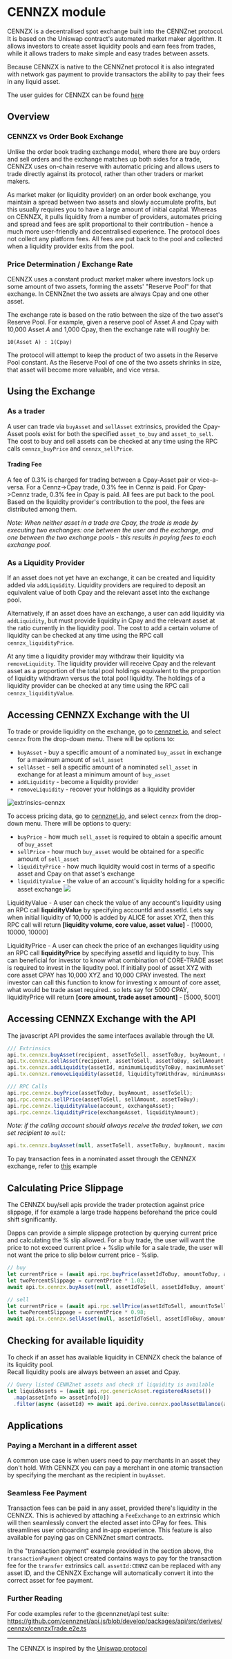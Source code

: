 # CENNZX module

CENNZX is a decentralised spot exchange built into the CENNZnet protocol.
It is based on the Uniswap contract's automated market maker algorithm.
It allows investors to create asset liquidity pools and earn fees from trades, while it allows traders
to make simple and easy trades between assets.

Because CENNZX is native to the CENNZnet protocol it is also integrated with network gas payment to provide transactors the ability to pay their fees in any liquid asset.

The user guides for CENNZX can be found [here](CENNZnet-infrastructures/CENNZX-Exchange)

## Overview

### CENNZX vs Order Book Exchange
Unlike the order book trading exchange model, where there are buy orders and sell orders and the exchange matches up both sides for a trade, CENNZX uses on-chain reserve with automatic pricing and allows users to trade directly against its protocol, rather than other traders or market makers.

As market maker (or liquidity provider) on an order book exchange, you maintain a spread between two assets and slowly accumulate profits, but this usually requires you to have a large amount of initial capital. Whereas on CENNZX, it pulls liquidity from a number of providers, automates pricing and spread and fees are split proportional to their contribution - hence a much more user-friendly and decentralised experience. The protocol does not collect any platform fees. All fees are put back to the pool and collected when a liquidity provider exits from the pool.

### Price Determination / Exchange Rate
CENNZX uses a constant product market maker where investors lock up some amount of two assets, forming the assets' "Reserve Pool" for that exchange. In CENNZnet the two assets are always Cpay and one other asset.

The exchange rate is based on the ratio between the size of the two asset's Reserve Pool. For example, given a reserve pool of Asset _A_ and Cpay with 10,000 Asset _A_ and 1,000 Cpay, then the exchange rate will roughly be:

`10(Asset A) : 1(Cpay)`

The protocol will attempt to keep the product of two assets in the Reserve Pool constant. As the Reserve Pool of one of the two assets shrinks in size, that asset will become more valuable, and vice versa.

## Using the Exchange

### As a trader
A user can trade via `buyAsset` and `sellAsset` extrinsics, provided the Cpay-Asset pools exist for both the specified `asset_to_buy` and `asset_to_sell`. The cost to buy and sell assets can be checked at any time using the RPC calls `cennzx_buyPrice` and `cennzx_sellPrice`.

#### Trading Fee
A fee of 0.3% is charged for trading between a Cpay-Asset pair or vice-a-versa. For a Cennz->Cpay trade, 0.3% fee in Cennz is paid. For Cpay->Cennz trade, 0.3% fee in Cpay is paid. All fees are put back to the pool. Based on the liquidity provider's contribution to the pool, the fees are distributed among them.

_Note: When neither asset in a trade are Cpay, the trade is made by executing two exchanges: one between the user and the exchange, and one between the two exchange pools - this results in paying fees to each exchange pool._

### As a Liquidity Provider
If an asset does not yet have an exchange, it can be created and liquidity added via `addLiquidity`. Liquidity providers are required to deposit an equivalent value of both Cpay and the relevant asset into the exchange pool.

Alternatively, if an asset does have an exchange, a user can add liquidity via `addLiquidity`, but must provide liquidity in Cpay and the relevant asset at the ratio currently in the liquidity pool. The cost to add a certain volume of liquidity can be checked at any time using the RPC call `cennzx_liquidityPrice`.

At any time a liquidity provider may withdraw their liquidity via `removeLiquidity`. The liquidity provider will receive Cpay and the relevant asset as a proportion of the total pool holdings equivalent to the proportion of liquidity withdrawn versus the total pool liquidity. The holdings of a liquidity provider can be checked at any time using the RPC call `cennzx_liquidityValue`.

## Accessing CENNZX Exchange with the UI

To trade or provide liquidity on the exchange, go to [cennznet.io][cennznet_io_extrinsics], and select `cennzx` from the drop-down menu. There will be options to:
* `buyAsset` - buy a specific amount of a nominated `buy_asset` in exchange for a maximum amount of `sell_asset`
* `sellAsset` - sell a specific amount of a nominated `sell_asset` in exchange for at least a minimum amount of `buy_asset`
* `addLiquidity` - become a liquidity provider
* `removeLiquidity` - recover your holdings as a liquidity provider

![extrinsics-cennzx](../../assets/images/ui/extrinsics-cennzx.png)

To access pricing data, go to [cennznet.io][cennznet_io_toolbox], and select `cennzx` from the drop-down menu. There will be options to query:
* `buyPrice` - how much `sell_asset` is required to obtain a specific amount of `buy_asset`
* `sellPrice` - how much `buy_asset` would be obtained for a specific amount of `sell_asset`
* `liquidityPrice` - how much liquidity would cost in terms of a specific asset and Cpay on that asset's exchange
* `liquidityValue` - the value of an account's liquidity holding for a specific asset exchange
![](https://i.imgur.com/w9cZymt.png)

LiquidityValue - A user can check the value of any account's liquidity using an RPC call **liquidityValue** by specifying accountId and assetId. Lets say when initial liquidity of 10,000 is added by ALICE for asset XYZ, then this RPC call will return **[liquidity volume, core value, asset value]** - [10000, 10000, 10000]

LiquidityPrice - A user can check the price of an exchanges liquidity using an RPC call **liquidityPrice** by specifying assetId and liquidity to buy. This can beneficial for investor to know what combination of CORE-TRADE asset is required to invest in the liqudity pool. If initially pool of asset XYZ with core asset CPAY has 10,000 XYZ and 10,000 CPAY invested. The next investor can call this function to know for investing x amount of core asset, what would be trade asset required.. so lets say for 5000 CPAY, liquidityPrice will return **[core amount, trade asset amount]** - [5000, 5001]

## Accessing CENNZX Exchange with the API

The javascript API provides the same interfaces available through the UI.

```js
/// Extrinsics
api.tx.cennzx.buyAsset(recipient, assetToSell, assetToBuy, buyAmount, maximumSell);
api.tx.cennzx.sellAsset(recipient, assetToSell, assetToBuy, sellAmount, minimumBuy);
api.tx.cennzx.addLiquidity(assetId, minimumLiqudityToBuy, maximumAssetToPlace, coreAssetToPlace);
api.tx.cennzx.removeLiquidity(assetId, liquidityToWithdraw, minimumAssetToWithdraw, minimumCoreAssetToWithdraw);

/// RPC Calls
api.rpc.cennzx.buyPrice(assetToBuy, buyAmount, assetToSell);
api.rpc.cennzx.sellPrice(assetToSell, sellAmount, assetToBuy);
api.rpc.cennzx.liquidityValue(account, exchangeAsset);
api.rpc.cennzx.liquidityPrice(exchangeAsset, liquidityAmount);
```

_Note: if the calling account should always receive the traded token, we can set recipient to `null`:_

```js
api.tx.cennzx.buyAsset(null, assetToSell, assetToBuy, buyAmount, maximumSell);
```

To pay transaction fees in a nominated asset through the CENNZX exchange, refer to [this](https://github.com/cennznet/api.js/blob/develop/docs/examples/promise/12_chose_fee_asset_to_pay_tx_fee/index.js) example

## Calculating Price Slippage

The CENNZX buy/sell apis provide the trader protection against price slippage, if for example a large trade happens beforehand the price could shift significantly.  

Dapps can provide a simple slippage protection by querying current price and calculating the % slip allowed. For a buy trade, the user will want the price to not exceed current price + %slip while for a sale trade, the user will not want the price to slip below current price - %slip.

```ts
// buy
let currentPrice = (await api.rpc.buyPrice(assetIdToBuy, amountToBuy, assetIdToSell));
let twoPercentSlippage = currentPrice * 1.02;
await api.tx.cennzx.buyAsset(null, assetIdToSell, assetIdToBuy, amountToBuy, twoPercentSlippage).signAndSend(keypair);

// sell
let currentPrice = (await api.rpc.sellPrice(assetIdToSell, amountToSell, assetIdToBuy));
let twoPercentSlippage = currentPrice * 0.98;
await api.tx.cennzx.sellAsset(null, assetIdToSell, assetIdToBuy, amountToSell, twoPercentSlippage).signAndSend(keypair);
```

## Checking for available liquidity

To check if an asset has available liquidity in CENNZX check the balance of its liquidity pool.  
Recall liquidity pools are always between an asset and Cpay.  

```ts
// Query listed CENNZnet assets and check if liquidity is available
let liquidAssets = (await api.rpc.genericAsset.registeredAssets())
  .map(assetInfo => assetInfo[0])
  .filter(async (assetId) => await api.derive.cennzx.poolAssetBalance(assetId) > 0);
```

## Applications

### Paying a Merchant in a different asset

A common use case is when users need to pay merchants in an asset they don't hold. With CENNZX you can pay a merchant in one atomic transaction by specifying the merchant as the recipient in `buyAsset`.

### Seamless Fee Payment

Transaction fees can be paid in any asset, provided there's liquidity in the CENNZX. This is achieved by attaching a `FeeExchange` to an extrinsic which will then seamlessly convert the elected asset into CPay for fees. This streamlines user onboarding and in-app experience. This feature is also available for paying gas on CENNZnet smart contracts.

In the "transaction payment" example provided in the section above, the ```transactionPayment``` object created contains ways to pay for the transaction fee for the ```transfer``` extrinsics call. ```assetId:CENNZ``` can be replaced with any asset ID, and the CENNZX Exchange will automatically convert it into the correct asset for fee payment.

### Further Reading
For code examples refer to the @cennznet/api test suite:   
https://github.com/cennznet/api.js/blob/develop/packages/api/src/derives/cennzx/cennzxTrade.e2e.ts

***

The CENNZX is inspired by the [Uniswap protocol][uniswap]

[cennznet_io_extrinsics]: https://cennznet.io/#/extrinsics
[cennznet_io_toolbox]: https://cennznet.io/#/toolbox
[uniswap]: https://uniswap.org/whitepaper.pdf

